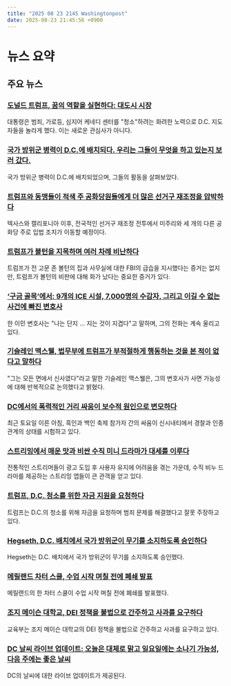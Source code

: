 ```yaml
---
title: "2025 08 23 2145 Washingtonpost"
date: 2025-08-23 21:45:56 +0900
---
```


# 뉴스 요약
## 주요 뉴스
### [도널드 트럼프, 꿈의 역할을 실현하다: 대도시 시장](https://www.washingtonpost.com/politics/2025/08/23/trump-dc-takeover/)
대통령은 범죄, 가로등, 심지어 케네디 센터를 "청소"하려는 화려한 노력으로 D.C. 지도자들을 놀라게 했다. 이는 새로운 관심사가 아니다.
### [국가 방위군 병력이 D.C.에 배치되다. 우리는 그들이 무엇을 하고 있는지 보러 갔다.](https://www.washingtonpost.com/dc-md-va/2025/08/23/national-guard-dc-streets-scene/)
국가 방위군 병력이 D.C.에 배치되었으며, 그들의 활동을 살펴보았다.
### [트럼프와 동맹들이 적색 주 공화당원들에게 더 많은 선거구 재조정을 압박하다](https://www.washingtonpost.com/politics/2025/08/23/trump-gop-redistricting-missouri-indiana/)
텍사스와 캘리포니아 이후, 전국적인 선거구 재조정 전투에서 미주리와 세 개의 다른 공화당 주로 입법 조치가 이동할 예정이다.
### [트럼프가 볼턴을 지목하며 여러 차례 비난하다](https://www.washingtonpost.com/politics/2025/08/23/trump-bolton-raid-retaliation-concerns/)
트럼프가 전 고문 존 볼턴의 집과 사무실에 대한 FBI의 급습을 지시했다는 증거는 없지만, 트럼프가 볼턴의 비판에 대해 화가 났다는 중요한 증거가 있다.
### [‘구금 골목’에서: 9개의 ICE 시설, 7,000명의 수감자, 그리고 이길 수 없는 사건에 빠진 변호사](https://www.washingtonpost.com/nation/2025/08/23/immigration-lawyer-louisiana/)
한 이민 변호사는 "나는 단지 ... 지는 것이 지겹다"고 말하며, 그의 전화는 계속 울리고 있다.
### [기슬레인 맥스웰, 법무부에 트럼프가 부적절하게 행동하는 것을 본 적이 없다고 말하다](https://www.washingtonpost.com/national-security/2025/08/22/epstein-trump-sex-trafficking-doj/)
"그는 모든 면에서 신사였다"라고 말한 기슬레인 맥스웰은, 그의 변호사가 사면 가능성에 대해 반복적으로 논의했다고 밝혔다.
### [DC에서의 폭력적인 거리 싸움이 보수적 원인으로 변모하다](https://www.washingtonpost.com/nation/2025/08/22/cincinnati-brawl-police-charges-race/)
최근 토요일 이른 아침, 흑인과 백인 축제 참가자 간의 싸움이 신시내티에서 경찰과 인종 관계의 상태를 시험하고 있다.
### [스트리밍에서 매운 맛과 비싼 수직 미니 드라마가 대세를 이루다](https://www.washingtonpost.com/technology/2025/08/23/vertical-series-dramas-soap-streaming/)
전통적인 스트리머들이 광고 도입 후 사용자 유지에 어려움을 겪는 가운데, 수직 비누 드라마를 제공하는 스트리밍 앱들이 큰 관객을 얻고 있다.
### [트럼프, D.C. 청소를 위한 자금 지원을 요청하다](https://www.washingtonpost.com/politics/2025/08/22/trump-seeks-2-billion-clean-up-dc-latest-effort-control-city-affairs/)
트럼프는 D.C.의 청소를 위해 자금을 요청하며 범죄 문제를 해결했다고 잘못 주장하고 있다.
### [Hegseth, D.C. 배치에서 국가 방위군이 무기를 소지하도록 승인하다](https://www.washingtonpost.com/national-security/2025/08/22/dc-national-guard-weapons-trump-takeover/)
Hegseth는 D.C. 배치에서 국가 방위군이 무기를 소지하도록 승인했다.
### [메릴랜드 차터 스쿨, 수업 시작 며칠 전에 폐쇄 발표](https://www.washingtonpost.com/education/2025/08/22/prince-georges-excel-academy-closure/)
메릴랜드의 한 차터 스쿨이 수업 시작 며칠 전에 폐쇄를 발표했다.
### [조지 메이슨 대학교, DEI 정책을 불법으로 간주하고 사과를 요구하다](https://www.washingtonpost.com/education/2025/08/22/george-mason-education-department-dei-civil-rights/)
교육부는 조지 메이슨 대학교의 DEI 정책을 불법으로 간주하고 사과를 요구하고 있다.
### [DC 날씨 라이브 업데이트: 오늘은 대체로 맑고 일요일에는 소나기 가능성, 다음 주에는 좋은 날씨](https://www.washingtonpost.com/weather/2025/08/23/dc-weather-live-updates-weekend-forecast/)
DC의 날씨에 대한 라이브 업데이트가 제공된다.